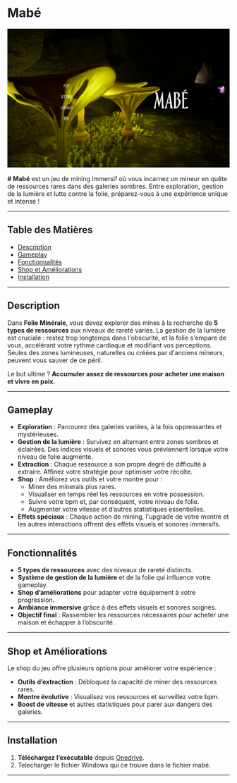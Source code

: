 # Mabé

![Bannière du jeu](/Image/Mabe_screen.png)

**# Mabé** est un jeu de mining immersif où vous incarnez un mineur en quête de ressources rares dans des galeries sombres. Entre exploration, gestion de la lumière et lutte contre la folie, préparez-vous à une expérience unique et intense !

---

## Table des Matières

- [Description](#description)
- [Gameplay](#gameplay)
- [Fonctionnalités](#fonctionnalités)
- [Shop et Améliorations](#shop-et-améliorations)
- [Installation](#installation)

---

## Description

Dans **Folie Minérale**, vous devez explorer des mines à la recherche de **5 types de ressources** aux niveaux de rareté variés. La gestion de la lumière est cruciale : restez trop longtemps dans l'obscurité, et la folie s'empare de vous, accélérant votre rythme cardiaque et modifiant vos perceptions. Seules des zones lumineuses, naturelles ou créées par d'anciens mineurs, peuvent vous sauver de ce péril.

Le but ultime ? **Accumuler assez de ressources pour acheter une maison et vivre en paix.**

---

## Gameplay

- **Exploration** : Parcourez des galeries variées, à la fois oppressantes et mystérieuses.
- **Gestion de la lumière** : Survivez en alternant entre zones sombres et éclairées. Des indices visuels et sonores vous préviennent lorsque votre niveau de folie augmente.
- **Extraction** : Chaque ressource a son propre degré de difficulté à extraire. Affinez votre stratégie pour optimiser votre récolte.
- **Shop** : Améliorez vos outils et votre montre pour :
  - Miner des minerais plus rares.
  - Visualiser en temps réel les ressources en votre possession.
  - Suivre votre bpm et, par conséquent, votre niveau de folie.
  - Augmenter votre vitesse et d’autres statistiques essentielles.
- **Effets spéciaux** : Chaque action de mining, l'upgrade de votre montre et les autres interactions offrent des effets visuels et sonores immersifs.

---

## Fonctionnalités

- **5 types de ressources** avec des niveaux de rareté distincts.
- **Système de gestion de la lumière** et de la folie qui influence votre gameplay.
- **Shop d’améliorations** pour adapter votre équipement à votre progression.
- **Ambiance immersive** grâce à des effets visuels et sonores soignés.
- **Objectif final** : Rassembler les ressources nécessaires pour acheter une maison et échapper à l’obscurité.

---

## Shop et Améliorations

Le shop du jeu offre plusieurs options pour améliorer votre expérience :
- **Outils d’extraction** : Débloquez la capacité de miner des ressources rares.
- **Montre évolutive** : Visualisez vos ressources et surveillez votre bpm.
- **Boost de vitesse** et autres statistiques pour parer aux dangers des galeries.

---

## Installation

1. **Téléchargez l’exécutable** depuis [Onedrive](https://epitechfr-my.sharepoint.com/:f:/g/personal/adam_mellakh_epitech_eu/Es_-croqNgRPkn6Xw-ziGr4Bv6bOcbEB4TDXPEW-Gf1WeA?e=QrZsJ1).
2. Telecharger le fichier Windows qui ce trouve dans le fichier mabé.

---